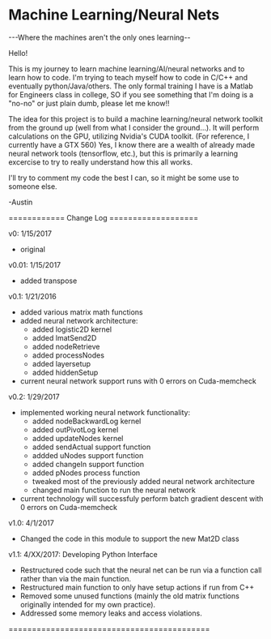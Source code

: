 # Machine Learning/Neural Nets
---Where the machines aren't the only ones learning--

Hello!

  This is my journey to learn machine learning/AI/neural networks and to learn how to code. I'm trying to teach myself how to code in C/C++ and eventually python/Java/others. The only formal training I have is a Matlab for Engineers class
in college, SO if you see something that I'm doing is a "no-no" or just plain dumb, please let me know!!

  The idea for this project is to build a machine learning/neural network toolkit from the ground up (well from what I consider the ground...). It will perform calculations on the GPU, utilizing Nvidia's CUDA toolkit. (For reference, I currently have a GTX 560) Yes, I know there are a wealth of already made neural network tools (tensorflow, etc.), but this is primarily a learning excercise to try to really understand how this all works.

  I'll try to comment my code the best I can, so it might be some use to someone else.

-Austin


============ Change Log ===================

v0: 1/15/2017 
* original

v0.01: 1/15/2017	
* added transpose

v0.1: 1/21/2016		
* added various matrix math functions
* added neural network architecture:
	* added logistic2D kernel
	* added lmatSend2D
	* added nodeRetrieve
	* added processNodes
	* added layersetup
	* added hiddenSetup
* current neural network support runs with 0 errors on Cuda-memcheck

v0.2: 1/29/2017		
 * implemented working neural network functionality:
	* added nodeBackwardLog kernel
	* added outPivotLog kernel
	* added updateNodes kernel
	* added sendActual support function
	* addded uNodes support function
	* added changeIn support function
	* added pNodes process function
	* tweaked most of the previously added neural network architecture
	* changed main function to run the neural network
* current technology will successfuly perform batch gradient descent with 0 errors on Cuda-memcheck

v1.0: 4/1/2017
* Changed the code in this module to support the new Mat2D class

v1.1: 4/XX/2017: Developing Python Interface
* Restructured code such that the neural net can be run via a function call rather than via the main function.
* Restructured main function to only have setup actions if run from C++
* Removed some unused functions (mainly the old matrix functions originally intended for my own practice).
* Addressed some memory leaks and access violations.

===========================================
